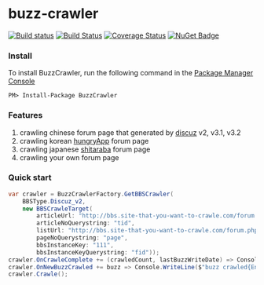 
# buzz-crawler
[![Build status](https://ci.appveyor.com/api/projects/status/1xu16kovcr7do9xh?svg=true)](https://ci.appveyor.com/project/emotionalcode/buzz-crawler)
[![Build Status](https://travis-ci.org/emotionalcode/buzz-crawler.svg?branch=master)](https://travis-ci.org/emotionalcode/buzz-crawler)
[![Coverage Status](https://coveralls.io/repos/github/emotionalcode/buzz-crawler/badge.svg?branch=master)](https://coveralls.io/github/emotionalcode/buzz-crawler?branch=master)
[![NuGet Badge](https://buildstats.info/nuget/BuzzCrawler)](https://www.nuget.org/packages/BuzzCrawler/)


### Install
To install BuzzCrawler, run the following command in the [Package Manager Console](https://docs.nuget.org/docs/start-here/using-the-package-manager-console)
```
PM> Install-Package BuzzCrawler
```

### Features
1. crawling chinese forum page that generated by [discuz](https://en.wikipedia.org/wiki/Discuz!) v2, v3.1, v3.2
2. crawling korean [hungryApp](http://www.hungryapp.co.kr/) forum page
3. crawling japanese [shitaraba](http://rentalbbs.shitaraba.com/) forum page
4. crawling your own forum page

### Quick start


```c#
var crawler = BuzzCrawlerFactory.GetBBSCrawler(
    BBSType.Discuz_v2,
    new BBSCrawleTarget(
        articleUrl: "http://bbs.site-that-you-want-to-crawle.com/forum.php?mod=viewthread&tid=",
        articleNoQuerystring: "tid",
        listUrl: "http://bbs.site-that-you-want-to-crawle.com/forum.php?mod=forumdisplay&fid=&orderby=dateline&filter=author&page=",
        pageNoQuerystring: "page",
        bbsInstanceKey: "111",
        bbsInstanceKeyQuerystring: "fid"));
crawler.OnCrawleComplete += (crawledCount, lastBuzzWriteDate) => Console.WriteLine($"crawled complete. {crawledCount} buzz crawled. last writedate is {lastBuzzWriteDate}");
crawler.OnNewBuzzCrawled += buzz => Console.WriteLine($"buzz crawled{Environment.NewLine}{JsonConvert.SerializeObject(buzz)}");
crawler.Crawle();
```
